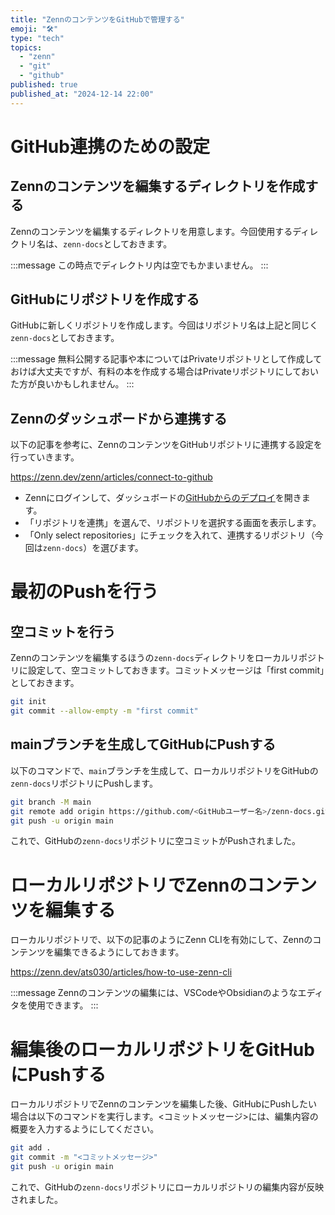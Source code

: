 ```yaml
---
title: "ZennのコンテンツをGitHubで管理する"
emoji: "🛠️"
type: "tech"
topics:
  - "zenn"
  - "git"
  - "github"
published: true
published_at: "2024-12-14 22:00"
---
```


# GitHub連携のための設定



## Zennのコンテンツを編集するディレクトリを作成する

Zennのコンテンツを編集するディレクトリを用意します。今回使用するディレクトリ名は、```zenn-docs```としておきます。

:::message
この時点でディレクトリ内は空でもかまいません。
:::

## GitHubにリポジトリを作成する

GitHubに新しくリポジトリを作成します。今回はリポジトリ名は上記と同じく```zenn-docs```としておきます。

:::message
無料公開する記事や本についてはPrivateリポジトリとして作成しておけば大丈夫ですが、有料の本を作成する場合はPrivateリポジトリにしておいた方が良いかもしれません。
:::

## Zennのダッシュボードから連携する

以下の記事を参考に、ZennのコンテンツをGitHubリポジトリに連携する設定を行っていきます。

https://zenn.dev/zenn/articles/connect-to-github

- Zennにログインして、ダッシュボードの[GitHubからのデプロイ](https://zenn.dev/dashboard/deploys)を開きます。
- 「リポジトリを連携」を選んで、リポジトリを選択する画面を表示します。
- 「Only select repositories」にチェックを入れて、連携するリポジトリ（今回は```zenn-docs```）を選びます。

# 最初のPushを行う

## 空コミットを行う

Zennのコンテンツを編集するほうの```zenn-docs```ディレクトリをローカルリポジトリに設定して、空コミットしておきます。コミットメッセージは「first commit」としておきます。

```bash
git init
git commit --allow-empty -m "first commit"
```

## mainブランチを生成してGitHubにPushする

以下のコマンドで、```main```ブランチを生成して、ローカルリポジトリをGitHubの```zenn-docs```リポジトリにPushします。

```bash
git branch -M main
git remote add origin https://github.com/<GitHubユーザー名>/zenn-docs.git
git push -u origin main
```

これで、GitHubの```zenn-docs```リポジトリに空コミットがPushされました。

# ローカルリポジトリでZennのコンテンツを編集する

ローカルリポジトリで、以下の記事のようにZenn CLIを有効にして、Zennのコンテンツを編集できるようにしておきます。

https://zenn.dev/ats030/articles/how-to-use-zenn-cli

:::message
Zennのコンテンツの編集には、VSCodeやObsidianのようなエディタを使用できます。
:::

# 編集後のローカルリポジトリをGitHubにPushする

ローカルリポジトリでZennのコンテンツを編集した後、GitHubにPushしたい場合は以下のコマンドを実行します。<コミットメッセージ>には、編集内容の概要を入力するようにしてください。

```bash
git add .
git commit -m "<コミットメッセージ>"
git push -u origin main
```

これで、GitHubの```zenn-docs```リポジトリにローカルリポジトリの編集内容が反映されました。